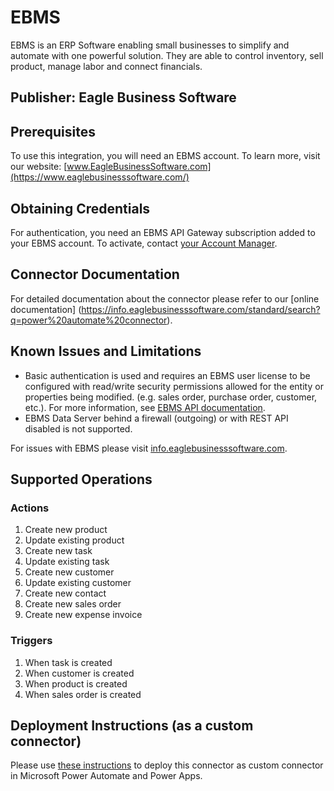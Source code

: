# EBMS
EBMS is an ERP Software enabling small businesses to simplify and automate with one powerful solution.  They are able to control inventory, sell product, manage labor and connect financials.

## Publisher: Eagle Business Software

## Prerequisites
To use this integration, you will need an EBMS account. To learn more, visit our website: [www.EagleBusinessSoftware.com](https://www.eaglebusinesssoftware.com/)

## Obtaining Credentials
For authentication, you need an EBMS API Gateway subscription added to your EBMS account. To activate, contact [your Account Manager](https://www.eaglebusinesssoftware.com/contact-us).

## Connector Documentation
For detailed documentation about the connector please refer to our [online documentation] (https://info.eaglebusinesssoftware.com/standard/search?q=power%20automate%20connector).

## Known Issues and Limitations
- Basic authentication is used and requires an EBMS user license to be configured with read/write security permissions allowed for the entity or properties being modified. (e.g. sales order, purchase order, customer, etc.). For more information, see [EBMS API documentation](https://info.eaglebusinesssoftware.com/EBMS/Modules/API/Default).
- EBMS Data Server behind a firewall (outgoing) or with REST API disabled is not supported.

For issues with EBMS please visit [info.eaglebusinesssoftware.com](https://info.eaglebusinesssoftware.com).

## Supported Operations
### Actions 
1. Create new product
2. Update existing product
3. Create new task
4. Update existing task
5. Create new customer
6. Update existing customer
7. Create new contact
8. Create new sales order
9. Create new expense invoice  

### Triggers
1. When task is created
2. When customer is created
3. When product is created
4. When sales order is created 

## Deployment Instructions (as a custom connector)
Please use [these instructions](https://docs.microsoft.com/en-us/connectors/custom-connectors/paconn-cli) to deploy this connector as custom connector in Microsoft Power Automate and Power Apps.